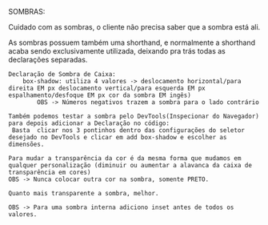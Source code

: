 SOMBRAS:

Cuidado com as sombras, o cliente não precisa saber que a sombra está ali.

As sombras possuem também uma shorthand, e normalmente a shorthand acaba sendo exclusivamente utilizada, deixando pra trás todas as declarações separadas.

    Declaração de Sombra de Caixa:
        box-shadow: utiliza 4 valores -> deslocamento horizontal/para direita EM px deslocamento vertical/para esquerda EM px espalhamento/desfoque EM px cor da sombra EM ingês)
            OBS -> Números negativos trazem a sombra para o lado contrário

    Também podemos testar a sombra pelo DevTools(Inspecionar do Navegador) para depois adicionar a Declaração no código:
     Basta  clicar nos 3 pontinhos dentro das configurações do seletor desejado no DevTools e clicar em add box-shadow e escolher as dimensões.

    Para mudar a transparência da cor é da mesma forma que mudamos em qualquer personalização (diminuir ou aumentar a alavanca da caixa de transparência em cores)
    OBS -> Nunca colocar outra cor na sombra, somente PRETO.

    Quanto mais transparente a sombra, melhor.

    OBS -> Para uma sombra interna adiciono inset antes de todos os valores.

